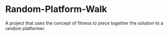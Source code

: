 # Random-Platform-Walk
A project that uses the concept of fitness to piece together the solution to a random platformer.  
